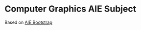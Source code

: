 # Computer Graphics AIE Subject
Based on [AIE Bootstrap](https://github.com/AcademyOfInteractiveEntertainment/aieBootstrap)

